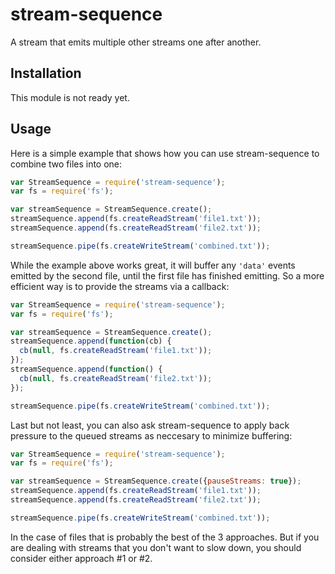 # stream-sequence

A stream that emits multiple other streams one after another.

## Installation

This module is not ready yet.

## Usage

Here is a simple example that shows how you can use stream-sequence to combine
two files into one:

``` javascript
var StreamSequence = require('stream-sequence');
var fs = require('fs');

var streamSequence = StreamSequence.create();
streamSequence.append(fs.createReadStream('file1.txt'));
streamSequence.append(fs.createReadStream('file2.txt'));

streamSequence.pipe(fs.createWriteStream('combined.txt'));
```

While the example above works great, it will buffer any `'data'` events emitted
by the second file, until the first file has finished emitting. So a more
efficient way is to provide the streams via a callback:

``` javascript
var StreamSequence = require('stream-sequence');
var fs = require('fs');

var streamSequence = StreamSequence.create();
streamSequence.append(function(cb) {
  cb(null, fs.createReadStream('file1.txt'));
});
streamSequence.append(function() {
  cb(null, fs.createReadStream('file2.txt'));
});

streamSequence.pipe(fs.createWriteStream('combined.txt'));
```

Last but not least, you can also ask stream-sequence to apply back pressure
to the queued streams as neccesary to minimize buffering:

``` javascript
var StreamSequence = require('stream-sequence');
var fs = require('fs');

var streamSequence = StreamSequence.create({pauseStreams: true});
streamSequence.append(fs.createReadStream('file1.txt'));
streamSequence.append(fs.createReadStream('file2.txt'));

streamSequence.pipe(fs.createWriteStream('combined.txt'));
```

In the case of files that is probably the best of the 3 approaches. But if you
are dealing with streams that you don't want to slow down, you should consider
either approach #1 or #2.
